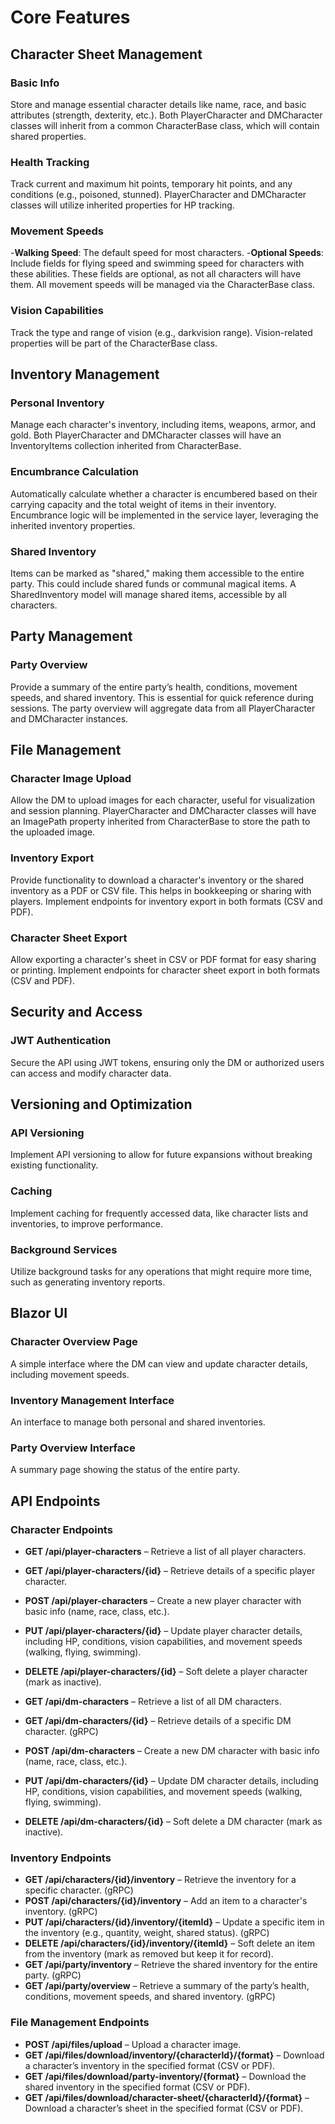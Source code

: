 # Core Features

## Character Sheet Management

### Basic Info

Store and manage essential character details like name, race, and basic attributes (strength, dexterity, etc.).
Both PlayerCharacter and DMCharacter classes will inherit from a common CharacterBase class, which will contain shared properties.

### Health Tracking

Track current and maximum hit points, temporary hit points, and any conditions (e.g., poisoned, stunned).
PlayerCharacter and DMCharacter classes will utilize inherited properties for HP tracking.

### Movement Speeds

-**Walking Speed**: The default speed for most characters.
-**Optional Speeds**: Include fields for flying speed and swimming speed for characters with these abilities. These fields are optional, as not all characters will have them.
All movement speeds will be managed via the CharacterBase class.

### Vision Capabilities

Track the type and range of vision (e.g., darkvision range).
Vision-related properties will be part of the CharacterBase class.

## Inventory Management

### Personal Inventory

Manage each character's inventory, including items, weapons, armor, and gold.
Both PlayerCharacter and DMCharacter classes will have an InventoryItems collection inherited from CharacterBase.

### Encumbrance Calculation

Automatically calculate whether a character is encumbered based on their carrying capacity and the total weight of items in their inventory.
Encumbrance logic will be implemented in the service layer, leveraging the inherited inventory properties.

### Shared Inventory

Items can be marked as "shared," making them accessible to the entire party. This could include shared funds or communal magical items.
A SharedInventory model will manage shared items, accessible by all characters.

## Party Management

### Party Overview

Provide a summary of the entire party’s health, conditions, movement speeds, and shared inventory. This is essential for quick reference during sessions.
The party overview will aggregate data from all PlayerCharacter and DMCharacter instances.

## File Management

### Character Image Upload

Allow the DM to upload images for each character, useful for visualization and session planning.
PlayerCharacter and DMCharacter classes will have an ImagePath property inherited from CharacterBase to store the path to the uploaded image.

### Inventory Export

Provide functionality to download a character's inventory or the shared inventory as a PDF or CSV file. This helps in bookkeeping or sharing with players.
Implement endpoints for inventory export in both formats (CSV and PDF).

### Character Sheet Export

Allow exporting a character's sheet in CSV or PDF format for easy sharing or printing.
Implement endpoints for character sheet export in both formats (CSV and PDF).

## Security and Access

### JWT Authentication

Secure the API using JWT tokens, ensuring only the DM or authorized users can access and modify character data.

## Versioning and Optimization

### API Versioning

Implement API versioning to allow for future expansions without breaking existing functionality.

### Caching

Implement caching for frequently accessed data, like character lists and inventories, to improve performance.

### Background Services

Utilize background tasks for any operations that might require more time, such as generating inventory reports.

## Blazor UI

### Character Overview Page

A simple interface where the DM can view and update character details, including movement speeds.

### Inventory Management Interface

An interface to manage both personal and shared inventories.

### Party Overview Interface

A summary page showing the status of the entire party.

## API Endpoints

### Character Endpoints

- **GET /api/player-characters** – Retrieve a list of all player characters.
- **GET /api/player-characters/{id}** – Retrieve details of a specific player character.
- **POST /api/player-characters** – Create a new player character with basic info (name, race, class, etc.).
- **PUT /api/player-characters/{id}** – Update player character details, including HP, conditions, vision capabilities, and movement speeds (walking, flying, swimming).
- **DELETE /api/player-characters/{id}** – Soft delete a player character (mark as inactive).

- **GET /api/dm-characters** – Retrieve a list of all DM characters.
- **GET /api/dm-characters/{id}** – Retrieve details of a specific DM character. (gRPC)
- **POST /api/dm-characters** – Create a new DM character with basic info (name, race, class, etc.).
- **PUT /api/dm-characters/{id}** – Update DM character details, including HP, conditions, vision capabilities, and movement speeds (walking, flying, swimming).
- **DELETE /api/dm-characters/{id}** – Soft delete a DM character (mark as inactive).

### Inventory Endpoints

- **GET /api/characters/{id}/inventory** – Retrieve the inventory for a specific character. (gRPC)
- **POST /api/characters/{id}/inventory** – Add an item to a character's inventory. (gRPC)
- **PUT /api/characters/{id}/inventory/{itemId}** – Update a specific item in the inventory (e.g., quantity, weight, shared status). (gRPC)
- **DELETE /api/characters/{id}/inventory/{itemId}** – Soft delete an item from the inventory (mark as removed but keep it for record).
- **GET /api/party/inventory** – Retrieve the shared inventory for the entire party. (gRPC)
- **GET /api/party/overview** – Retrieve a summary of the party’s health, conditions, movement speeds, and shared inventory. (gRPC)

### File Management Endpoints

- **POST /api/files/upload** – Upload a character image.
- **GET /api/files/download/inventory/{characterId}/{format}** – Download a character’s inventory in the specified format (CSV or PDF).
- **GET /api/files/download/party-inventory/{format}** – Download the shared inventory in the specified format (CSV or PDF).
- **GET /api/files/download/character-sheet/{characterId}/{format}** – Download a character’s sheet in the specified format (CSV or PDF).
